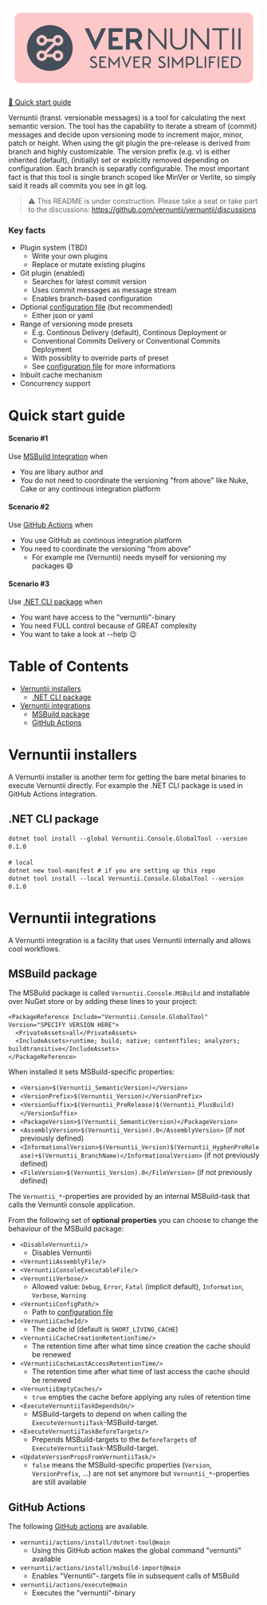 ![Vernuntii Logo](res/logo.svg)
<!-- [![Nuget](https://img.shields.io/nuget/v/Vernuntii)][NuGet Package] -->

[:running: Quick start guide](#quick-start-guide) &nbsp; 
<!-- | &nbsp; [:package: NuGet Package][NuGet Package] -->

Vernuntii (transl. versionable messages) is a tool for calculating the next semantic version. The tool has the capability to iterate a stream of (commit) messages and decide upon versioning mode to increment major, minor, patch or height. When using the git plugin the pre-release is derived from branch and highly customizable. The version prefix (e.g. v) is either inherited (default), (initially) set or explicitly removed depending on configuration. Each branch is separatly configurable. The most important fact is that this tool is single branch scoped like MinVer or Verlite, so simply said it reads all commits you see in git log.

> :warning: This README is under construction. Please take a seat or take part to the discussions: https://github.com/vernuntii/vernuntii/discussions

<!-- omit in toc -->
### Key facts

- Plugin system (TBD)
  - Write your own plugins
  - Replace or mutate existing plugins
- Git plugin (enabled)
  - Searches for latest commit version
  - Uses commit messages as message stream
  - Enables branch-based configuration
- Optional [configuration file][Configuration File] (but recommended)
  - Either json or yaml
- Range of versioning mode presets
  - E.g. Continous Delivery (default), Continous Deployment or
  - Conventional Commits Delivery or Conventional Commits Deployment
  - With possiblity to override parts of preset
  - See [configuration file](./docs/configuration-file.md#versioning-mode) for more informations
- Inbuilt cache mechanism
- Concurrency support

<!-- omit in toc -->
# Quick start guide

#### Scenario #1

Use [MSBuild Integration](#msbuild-package) when

- You are libary author and
- You do not need to coordinate the versioning "from above" like Nuke, Cake or any continous integration platform

#### Scenario #2

Use [GitHub Actions](#github-actions) when

- You use GitHub as continous integration platform
- You need to coordinate the versioning "from above"
  - For example me (Vernuntii) needs myself for versioning my packages :smile:


#### Scenario #3

Use [.NET CLI package](#net-cli-package) when

- You want have access to the "vernuntii"-binary
- You need FULL control because of GREAT complexity
- You want to take a look at --help :wink:

<!-- omit in toc -->
# Table of Contents

- [Vernuntii installers](#vernuntii-installers)
  - [.NET CLI package](#net-cli-package)
- [Vernuntii integrations](#vernuntii-integrations)
  - [MSBuild package](#msbuild-package)
  - [GitHub Actions](#github-actions)

# Vernuntii installers

A Vernuntii installer is another term for getting the bare metal binaries to execute Vernuntii directly. For example the .NET CLI package is used in GitHub Actions integration.

## .NET CLI package

```
dotnet tool install --global Vernuntii.Console.GlobalTool --version 0.1.0

# local
dotnet new tool-manifest # if you are setting up this repo
dotnet tool install --local Vernuntii.Console.GlobalTool --version 0.1.0
```

# Vernuntii integrations

A Vernuntii integration is a facility that uses Vernuntii internally and allows cool workflows.

## MSBuild package

The MSBuild package is called `Vernuntii.Console.MSBuild` and installable over NuGet store or by adding these lines to your project:

```
<PackageReference Include="Vernuntii.Console.GlobalTool" Version="SPECIFY VERSION HERE">
  <PrivateAssets>all</PrivateAssets>
  <IncludeAssets>runtime; build; native; contentfiles; analyzers; buildtransitive</IncludeAssets>
</PackageReference>
```

When installed it sets MSBuild-specific properties:

- `<Version>$(Vernuntii_SemanticVersion)</Version>`
- `<VersionPrefix>$(Vernuntii_Version)</VersionPrefix>`
- `<VersionSuffix>$(Vernuntii_PreRelease)$(Vernuntii_PlusBuild)</VersionSuffix>`
- `<PackageVersion>$(Vernuntii_SemanticVersion)</PackageVersion>`
- `<AssemblyVersion>$(Vernuntii_Version).0</AssemblyVersion>` (if not previously defined)
- `<InformationalVersion>$(Vernuntii_Version)$(Vernuntii_HyphenPreRelease)+$(Vernuntii_BranchName)</InformationalVersion>` (if not previously defined)
- `<FileVersion>$(Vernuntii_Version).0</FileVersion>` (if not previously defined)

The `Vernuntii_*`-properties are provided by an internal MSBuild-task that calls the Vernuntii console application.

From the following set of **optional properties** you can choose to change the behaviour of the MSBuild package:

- `<DisableVernuntii/>`
  - Disables Vernuntii
- `<VernuntiiAssemblyFile/>`
- `<VernuntiiConsoleExecutableFile/>`
- `<VernuntiiVerbose/>`
  - Allowed value: `Debug`, `Error`, `Fatal` (implicit default), `Information`, `Verbose`, `Warning`
- `<VernuntiiConfigPath/>`
  - Path to [configuration file][Configuration File]
- `<VernuntiiCacheId/>`
  - The cache id (default is `SHORT_LIVING_CACHE`)
- `<VernuntiiCacheCreationRetentionTime/>`
  - The retention time after what time since creation the cache should be renewed
- `<VernuntiiCacheLastAccessRetentionTime/>`
  - The retention time after what time of last access the cache should be renewed
- `<VernuntiiEmptyCaches/>`
  - `true` empties the cache before applying any rules of retention time
- `<ExecuteVernuntiiTaskDependsOn/>`
  - MSBuild-targets to depend on when calling the `ExecuteVernuntiiTask`-MSBuild-target.
- `<ExecuteVernuntiiTaskBeforeTargets/>`
  - Prepends MSBuild-targets to the `BeforeTargets` of `ExecuteVernuntiiTask`-MSBuild-target.
- `<UpdateVersionPropsFromVernuntiiTask/>`
  - `false` means the MSBuild-specific properties (`Version`, `VersionPrefix`, ...) are not set anymore but  `Vernuntii_*`-properties are still available

## GitHub Actions

The following [GitHub actions][GitHub Actions] are available.

- `vernuntii/actions/install/dotnet-tool@main`
  - Using this GitHub action makes the global command "vernuntii" available
- `vernuntii/actions/install/msbuild-import@main`
  - Enables "Vernuntii"-.targets file in subsequent calls of MSBuild
- `vernuntii/actions/execute@main`
  - Executes the "vernuntii"-binary

<!-- # Command-line interface

Vernuntii provides a console application for outputting the next semantic version of a branch on basis of a message convention like Conventional Commits. -->

<!-- [:package: Download .NET CLI][NuGet Package .NET CLI] &nbsp; | &nbsp; [:package: GitHub Actions][GitHub Actions] -->

[NuGet Package]: https://www.nuget.org/packages/Vernuntii
[NuGet Package .NET CLI]: https://www.nuget.org/packages/GitVersion.Tool/#dotnet-cli-local
[GitHub Actions]: https://github.com/vernuntii/actions
[Configuration File]: ./docs/configuration-file.md
[GitHub Actions]: https://github.com/vernuntii/actions
